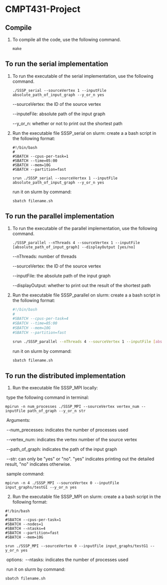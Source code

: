 # CMPT431-Project
## Compile

1. To compile all the code, use the following command.

   ```shell
   make
   ```

## To run the serial implementation

1. To run the executable of the serial implementation, use the following command.

   ```shell
   ./SSSP_serial --sourceVertex 1 --inputFile absolute_path_of_input_graph --y_or_n yes
   ```

   --sourceVertex: the ID of the source vertex

   --inputeFile: absolute path of the input graph

   --y_or_n: whether or not to print out the shortest path

2. Run the executable file SSSP_serial on slurm:
   create a a bash script  in the following format:

   ```shell
   #!/bin/bash
   #
   #SBATCH --cpus-per-task=1
   #SBATCH --time=05:00
   #SBATCH --mem=10G
   #SBATCH --partition=fast
   
   srun ./SSSP_serial --sourceVertex 1 --inputFile absolute_path_of_input_graph --y_or_n yes
   ```

   run it on slurm by command:

   ```shell
   sbatch filename.sh
   ```

## To run the parallel implementation

1. To run the executable of the parallel implementation, use the following command.

   ```shell
   ./SSSP_parallel --nThreads 4 --sourceVertex 1 --inputFile [absolute_path_of_input_graph] --displayOutput [yes/no]
   ```

   --nThreads: number of threads

   --sourceVertex: the ID of the source vertex

   --inputFile: the absolute path of the input graph

   --displayOutput: whether to print out the result of the shortest path

2. Run the executable file SSSP_parallel on slurm:
   create a a bash script  in the following format:

   ```bash
   #!/bin/bash
   #
   #SBATCH --cpus-per-task=4
   #SBATCH --time=05:00
   #SBATCH --mem=10G
   #SBATCH --partition=fast
   
   srun ./SSSP_parallel --nThreads 4 --sourceVertex 1 --inputFile [absolute_path_of_input_graph] --displayOutput [yes/no]
   ```

   run it on slurm by command:

   ```bash
   sbatch filename.sh
   ```

## To run the distributed implementation

1. Run the executable file SSSP_MPI locally:

​		type the following command in terminal:

```shell
mpirun -n num_processes ./SSSP_MPI --sourceVertex vertex_num --inputFile path_of_graph --y_or_n str 
```

​	Arguments:

​	--num_precesses: indicates the number of processes used   

​	--vertex_num: indicates the vertex number of the source vertex

​	--path_of_graph: indicates the path of the input graph 

​	--str: can only be "yes" or "no". "yes" indicates printing out the detailed result, "no" indicates otherwise.

​	sample command:

```shell
mpirun -n 4 ./SSSP_MPI --sourceVertex 0 --inputFile input_graphs/testG1 --y_or_n yes
```

2. Run the executable file SSSP_MPI on slurm:
   create a a bash script  in the following format:

```shell
#!/bin/bash
#
#SBATCH --cpus-per-task=1
#SBATCH --nodes=1
#SBATCH --ntasks=4
#SBATCH --partition=fast
#SBATCH --mem=10G

srun ./SSSP_MPI --sourceVertex 0 --inputFile input_graphs/testG1 --y_or_n yes
```

​	options:
​	--ntasks: indicates the number of processes used

​	run it on slurm by command:

```shell
sbatch filename.sh
```

